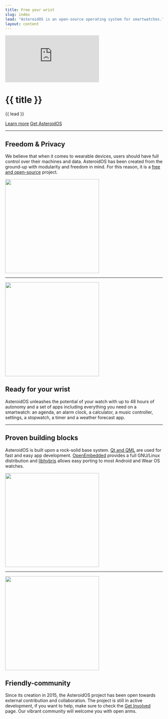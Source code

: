 ```yaml
---
title: Free your wrist
slug: index
lead: "AsteroidOS is an open-source operating system for smartwatches."
layout: content
---
```


<div class="videocontainer">
  <iframe src="https://www.youtube-nocookie.com/embed/bEmKH7ylSXc?rel=0&amp;controls=0&amp;showinfo=0" frameborder="0" allowfullscreen class="video"></iframe>
</div>
 
<div class="index-header" id="content">
  <div class="container">
    <h1>{{ title }}</h1>
    <p>{{ lead }}</p>
    <a class="btn btn-primary" href="{{rel 'wiki/documentation'}}" role="button">Learn more</a>
    <a class="btn btn-primary" href="{{rel 'install'}}" role="button">Get AsteroidOS</a>
  </div>
</div>
<hr>
<div class="about-row">
  <div class="about-text">
    <h2>Freedom & Privacy</h2>
    <p>We believe that when it comes to wearable devices, users should have full control over their machines and data. AsteroidOS has been created from the ground-up with modularity and freedom in mind. For this reason, it is a <a href="https://github.com/AsteroidOS/">free and open-source</a> project.</p>
  </div>
  <div class="about-img"><img src="{{assets}}/img/about1.jpg" width="300" height="300" /></div>
</div>
<hr>
<div class="about-row">
  <div class="about-img"><img src="{{assets}}/img/about2.jpg" width="300" height="300" /></div>
  <div class="about-text">
    <h2>Ready for your wrist</h2>
    <p>AsteroidOS unleashes the potential of your watch with up to 48 hours of autonomy and a set of apps including everything you need on a smartwatch: an agenda, an alarm clock, a calculator, a music controller, settings, a stopwatch, a timer and a weather forecast app.</p>
  </div>
</div>
<hr>
<div class="about-row">
  <div class="about-text">
    <h2>Proven building blocks</h2>
    <p>AsteroidOS is built upon a rock-solid base system. <a href="http://www.qt.io/">Qt and QML</a> are used for fast and easy app development. <a href="http://www.openembedded.org/">OpenEmbedded</a> provides a full GNU/Linux distribution and <a href="https://en.wikipedia.org/wiki/Hybris_(software)">libhybris</a> allows easy porting to most Android and Wear OS watches.</p>
  </div>
  <div class="about-img"><img src="{{assets}}/img/about3.jpg" width="300" height="300" /></div>
</div>
<hr>
<div class="about-row">
  <div class="about-img"><img src="{{assets}}/img/about4.jpg" width="300" height="300" /></div>
  <div class="about-text">
    <h2>Friendly-community</h2>
    <p>Since its creation in 2015, the AsteroidOS project has been open towards external contribution and collaboration. The project is still in active development, if you want to help, make sure to check the <a href="{{rel 'community'}}">Get Involved</a> page. Our vibrant community will welcome you with open arms.</p>
  </div>
</div>
